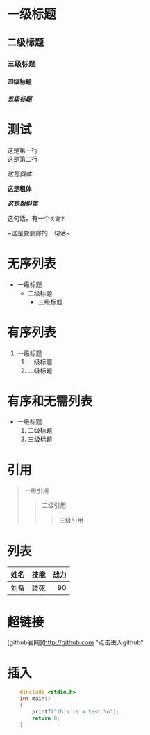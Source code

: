 # 一级标题
## 二级标题
### 三级标题
#### 四级标题
##### 五级标题

# 测试

这是第一行<br>
这是第二行

*这是斜体*

**这是粗体**

***这是粗斜体***

这句话，有一个`关键字`

~这是要删除的一句话~

# 无序列表

* 一级标题
  * 二级标题
    * 三级标题

# 有序列表

1. 一级标题
   1. 一级标题
   2. 二级标题

# 有序和无需列表

* 一级标题
  1. 二级标题
  2. 三级标题

# 引用

> 一级引用
>> 二级引用
>>> 三级引用

# 列表

姓名|技能|战力
--|:-:|-:
刘备|装死|90

# 超链接
[github官网](http://github.com "点击进入github"

# 插入

```c
	#include <stdio.h>
	int main()
	{
		printf("this is a test.\n");
		return 0;
	}
```
